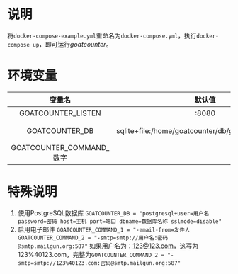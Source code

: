 # 说明
将`docker-compose-example.yml`重命名为`docker-compose.yml`，执行`docker-compose up`，即可运行*goatcounter*。
# 环境变量

| 变量名                    | 默认值                                               | 说明                                                                   |
|:-------------------------:|:----------------------------------------------------:|:----------------------------------------------------------------------:|
| GOATCOUNTER_LISTEN        | :8080                                                | goatcounter运行在8080端口上。                                           |
| GOATCOUNTER_DB            | sqlite+file:/home/goatcounter/db/goatcounter.sqlite3 | 默认使用sqlite数据库，并且保存在home/goatcounter/db/goatcounter.sqlite3 |
|  GOATCOUNTER_COMMAND_数字 |                                                      | 执行goatcounter命令。                                                   |

# 特殊说明
1. 使用PostgreSQL数据库
`GOATCOUNTER_DB = "postgresql+user=用户名 password=密码 host=主机 port=端口 dbname=数据库名称 sslmode=disable"`
2. 启用电子邮件
 `GOATCOUNTER_COMMAND_1 = "-email-from=发件人`
 `GOATCOUNTER_COMMAND_2 = "-smtp=smtp://用户名:密码@smtp.mailgun.org:587"`
 如果用户名为：123@123.com，这写为123%40123.com，完整为`GOATCOUNTER_COMMAND_2 = "-smtp=smtp://123%40123.com:密码@smtp.mailgun.org:587"`
